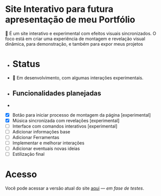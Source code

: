 # Site Interativo para futura apresentação de meu Portfólio

🔧 É um site interativo e experimental com efeitos visuais sincronizados. O foco está em criar uma experiência de montagem e revelação visual dinâmica, para demonstração, e também para expor meus projetos

- # Status

- 🚧 Em desenvolvimento, com algumas interações experimentais.

- ## Funcionalidades planejadas
- 
- [x] Botão para iniciar processo de montagem da página [experimental]
- [x] Música sincronizada com revelações [experimental]
- [ ] Interface com comandos interativos [experimental]
- [ ] Adicionar informações base
- [ ] Adicionar Ferramentas
- [ ] Implementar e melhorar interações
- [ ] Adicionar eventuais novas ideias
- [ ] Estilização final

# Acesso
Você pode acessar a versão atual do site [aqui](https:sharkofertas.store) — *em fase de testes*.
